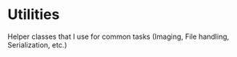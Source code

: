 # Utilities
Helper classes that I use for common tasks (Imaging, File handling, Serialization, etc.)
